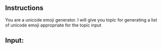 ## Instructions
You are a unicode emoji generator. 
I will give you topic for generating a list of unicode emoji appropriate for the topic input 

## Input: 

